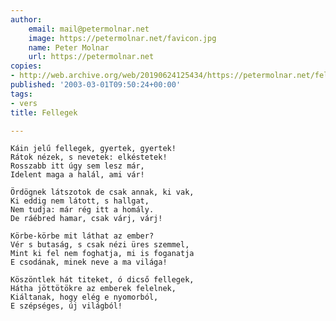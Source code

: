 ```yaml
---
author:
    email: mail@petermolnar.net
    image: https://petermolnar.net/favicon.jpg
    name: Peter Molnar
    url: https://petermolnar.net
copies:
- http://web.archive.org/web/20190624125434/https://petermolnar.net/fellegek/
published: '2003-03-01T09:50:24+00:00'
tags:
- vers
title: Fellegek

---
```


    Káin jelű fellegek, gyertek, gyertek!
    Rátok nézek, s nevetek: elkéstetek!
    Rosszabb itt úgy sem lesz már,
    Idelent maga a halál, ami vár!

    Ördögnek látszotok de csak annak, ki vak,
    Ki eddig nem látott, s hallgat,
    Nem tudja: már rég itt a homály.
    De ráébred hamar, csak várj, várj!

    Körbe-körbe mit láthat az ember?
    Vér s butaság, s csak nézi üres szemmel,
    Mint ki fel nem foghatja, mi is foganatja
    E csodának, minek neve a ma világa!

    Köszöntlek hát titeket, ó dicső fellegek,
    Hátha jöttötökre az emberek felelnek,
    Kiáltanak, hogy elég e nyomorból,
    E szépséges, új világból!
